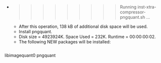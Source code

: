 * >>>>>>>>> Running inst-xtra-compressor-pngquant.sh ...
  * After this operation, 138 kB of additional disk space will be used.
  * Install pngquant.
  * Disk size = 4923924K. Space Used = 232K. Runtime = 00:00:00:02.
  * The following NEW packages will be installed:
  ```bash
libimagequant0 pngquant
  ```

